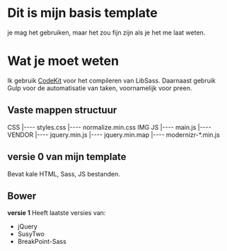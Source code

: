 # Dit is mijn basis template

je mag het gebruiken, maar het zou fijn zijn als je het me laat weten. 

# Wat je moet weten

Ik gebruik [CodeKit](https://incident57.com/codekit/) voor het compileren van LibSass.
Daarnaast gebruik Gulp voor de automatisatie van taken, voornamelijk voor preen.

## Vaste mappen structuur

CSS
|---- styles.css
|---- normalize.min.css
IMG
JS
|---- main.js
	|---- VENDOR
			|---- jquery.min.js
			|---- jquery.min.map
			|---- modernizr-*.min.js


## versie 0 van mijn template
Bevat kale HTML, Sass, JS bestanden. 

## Bower

**versie 1**
Heeft laatste versies van:
* jQuery
* SusyTwo
* BreakPoint-Sass


